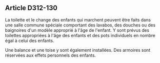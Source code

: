 ## Article D312-130

La toilette et le change des enfants qui marchent peuvent être faits dans une salle commune spéciale
comportant des lavabos, des douches ou des baignoires d'un modèle approprié à l'âge de l'enfant. Y sont
prévus des toilettes appropriées à l'âge des enfants et des pots individuels en nombre égal à celui des enfants.

Une balance et une toise y sont également installées. Des armoires sont réservées aux effets personnels des
enfants.

